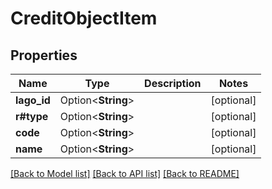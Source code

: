 # CreditObjectItem

## Properties

Name | Type | Description | Notes
------------ | ------------- | ------------- | -------------
**lago_id** | Option<**String**> |  | [optional]
**r#type** | Option<**String**> |  | [optional]
**code** | Option<**String**> |  | [optional]
**name** | Option<**String**> |  | [optional]

[[Back to Model list]](../README.md#documentation-for-models) [[Back to API list]](../README.md#documentation-for-api-endpoints) [[Back to README]](../README.md)



